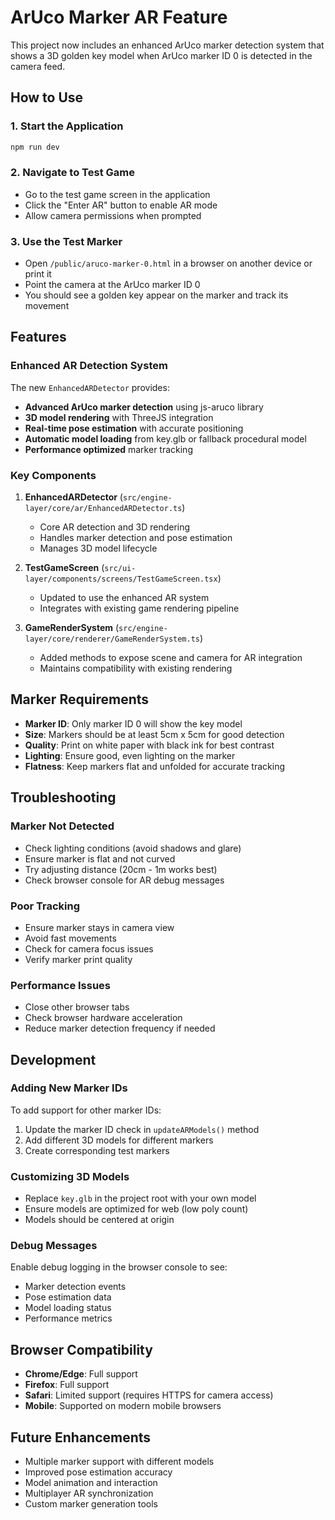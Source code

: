 # ArUco Marker AR Feature

This project now includes an enhanced ArUco marker detection system that shows a 3D golden key model when ArUco marker ID 0 is detected in the camera feed.

## How to Use

### 1. Start the Application

```bash
npm run dev
```

### 2. Navigate to Test Game

- Go to the test game screen in the application
- Click the "Enter AR" button to enable AR mode
- Allow camera permissions when prompted

### 3. Use the Test Marker

- Open `/public/aruco-marker-0.html` in a browser on another device or print it
- Point the camera at the ArUco marker ID 0
- You should see a golden key appear on the marker and track its movement

## Features

### Enhanced AR Detection System

The new `EnhancedARDetector` provides:

- **Advanced ArUco marker detection** using js-aruco library
- **3D model rendering** with ThreeJS integration
- **Real-time pose estimation** with accurate positioning
- **Automatic model loading** from key.glb or fallback procedural model
- **Performance optimized** marker tracking

### Key Components

1. **EnhancedARDetector** (`src/engine-layer/core/ar/EnhancedARDetector.ts`)
   - Core AR detection and 3D rendering
   - Handles marker detection and pose estimation
   - Manages 3D model lifecycle

2. **TestGameScreen** (`src/ui-layer/components/screens/TestGameScreen.tsx`)
   - Updated to use the enhanced AR system
   - Integrates with existing game rendering pipeline

3. **GameRenderSystem** (`src/engine-layer/core/renderer/GameRenderSystem.ts`)
   - Added methods to expose scene and camera for AR integration
   - Maintains compatibility with existing rendering

## Marker Requirements

- **Marker ID**: Only marker ID 0 will show the key model
- **Size**: Markers should be at least 5cm x 5cm for good detection
- **Quality**: Print on white paper with black ink for best contrast
- **Lighting**: Ensure good, even lighting on the marker
- **Flatness**: Keep markers flat and unfolded for accurate tracking

## Troubleshooting

### Marker Not Detected
- Check lighting conditions (avoid shadows and glare)
- Ensure marker is flat and not curved
- Try adjusting distance (20cm - 1m works best)
- Check browser console for AR debug messages

### Poor Tracking
- Ensure marker stays in camera view
- Avoid fast movements
- Check for camera focus issues
- Verify marker print quality

### Performance Issues
- Close other browser tabs
- Check browser hardware acceleration
- Reduce marker detection frequency if needed

## Development

### Adding New Marker IDs

To add support for other marker IDs:

1. Update the marker ID check in `updateARModels()` method
2. Add different 3D models for different markers
3. Create corresponding test markers

### Customizing 3D Models

- Replace `key.glb` in the project root with your own model
- Ensure models are optimized for web (low poly count)
- Models should be centered at origin

### Debug Messages

Enable debug logging in the browser console to see:
- Marker detection events
- Pose estimation data
- Model loading status
- Performance metrics

## Browser Compatibility

- **Chrome/Edge**: Full support
- **Firefox**: Full support
- **Safari**: Limited support (requires HTTPS for camera access)
- **Mobile**: Supported on modern mobile browsers

## Future Enhancements

- Multiple marker support with different models
- Improved pose estimation accuracy
- Model animation and interaction
- Multiplayer AR synchronization
- Custom marker generation tools 
